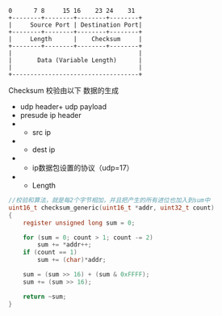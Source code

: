 ``` 
0      7 8     15 16    23 24    31
+--------+--------+--------+--------+
|     Source Port | Destination Port|
+--------+--------+--------+--------+
|     Length      |    Checksum     |
+--------+--------+--------+--------+
|                                   |
|       Data (Variable Length)      |
|                                   |
+-----------------------------------+
```

Checksum 校验由以下 数据的生成

- udp header+ udp payload
- presude ip header
- - src ip
- - dest ip
- - ip数据包设置的协议（udp=17）
- - Length


```c
//校验和算法，就是每2个字节相加，并且把产生的所有进位也加入到sum中
uint16_t checksum_generic(uint16_t *addr, uint32_t count)
{
    register unsigned long sum = 0;

    for (sum = 0; count > 1; count -= 2)
        sum += *addr++;
    if (count == 1)
        sum += (char)*addr;

    sum = (sum >> 16) + (sum & 0xFFFF);
    sum += (sum >> 16); 

    return ~sum;
}
```